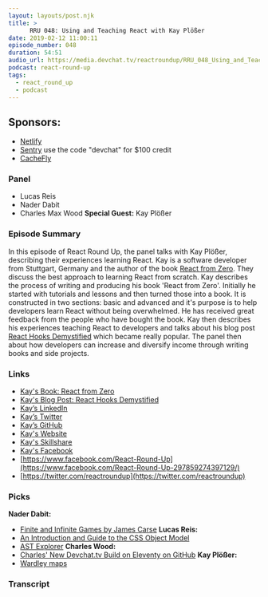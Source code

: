 ```yaml
---
layout: layouts/post.njk
title: >
      RRU 048: Using and Teaching React with Kay Plößer
date: 2019-02-12 11:00:11
episode_number: 048
duration: 54:51
audio_url: https://media.devchat.tv/reactroundup/RRU_048_Using_and_Teaching_React_with_Kay_Ploser.mp3
podcast: react-round-up
tags: 
  - react_round_up
  - podcast
---
```


## **Sponsors:**

- [Netlify](https://www.netlify.com/)
- [Sentry](http://sentry.io)&nbsp;use the code "devchat" for $100 credit
- [CacheFly](https://www.cachefly.com/)

### **Panel**

- Lucas Reis
- Nader Dabit
- Charles Max Wood
**Special Guest:** Kay Plößer
### **Episode Summary**
In this episode of React Round Up, the panel talks with Kay Plößer, describing their experiences learning React. Kay is a software developer from Stuttgart, Germany and the author of the book [React from Zero](https://www.fullstackreact.com/react-from-zero/). They discuss the best approach to learning React from scratch. Kay describes the process of writing and producing his book 'React from Zero'. Initially he started with tutorials and lessons and then turned those into a book. It is constructed in two sections: basic and advanced and it's purpose is to help developers learn React without being overwhelmed. He has received great feedback from the people who have bought the book. Kay then describes his experiences teaching React to developers and talks about his blog post [React Hooks Demystified](https://dev.to/kayis/react-hooks-demystified-2af6) which became really popular. The panel then about how developers can increase and diversify income through writing books and side projects.
### **Links**

- [Kay's Book: React from Zero](https://www.fullstackreact.com/react-from-zero/)
- [Kay's Blog Post: React Hooks Demystified](https://dev.to/kayis/react-hooks-demystified-2af6)
- [<u>Kay’s LinkedIn</u>](https://www.linkedin.com/in/kay-pl%C3%B6%C3%9Fer/)
- [Kay’s Twitter](https://twitter.com/k4y1s)
- [<u>Kay’s GitHub</u>](https://github.com/kay-is)
- [Kay's Website](http://kay.is/)
- [Kay's Skillshare](https://www.skillshare.com/profile/Kay-P/314785)
- [Kay's Facebook](https://www.facebook.com/hurr.imma.durr)
- [https://www.facebook.com/React-Round-Up](https://www.facebook.com/React-Round-Up-297859274397129/)
- [https://twitter.com/reactroundup](https://twitter.com/reactroundup)

### **Picks**
 **Nader Dabit:**
- [Finite and Infinite Games by James Carse](https://www.amazon.com/Finite-Infinite-Games-James-Carse/dp/1476731713)
**Lucas Reis:**
- [An Introduction and Guide to the CSS Object Model](https://css-tricks.com/an-introduction-and-guide-to-the-css-object-model-cssom/)
- [AST Explorer](https://astexplorer.net/)
**Charles Wood:**
- [Charles' New Devchat.tv Build on Eleventy on GitHub](https://github.com/cmaxw/devchat-eleventy)
**Kay Plößer:**
- [Wardley maps](https://medium.com/wardleymaps)


### Transcript



